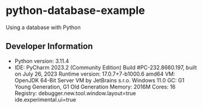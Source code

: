 # python-database-example
Using a database with Python
## Developer Information
* Python version: 3.11.4
* IDE: 
  PyCharm 2023.2 (Community Edition)
  Build #PC-232.8660.197, built on July 26, 2023
  Runtime version: 17.0.7+7-b1000.6 amd64
  VM: OpenJDK 64-Bit Server VM by JetBrains s.r.o.
  Windows 11.0
  GC: G1 Young Generation, G1 Old Generation
  Memory: 2016M
  Cores: 16
  Registry:
    debugger.new.tool.window.layout=true
    ide.experimental.ui=true


